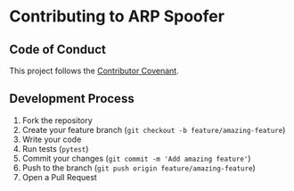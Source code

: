 # Contributing to ARP Spoofer

## Code of Conduct
This project follows the [Contributor Covenant](https://www.contributor-covenant.org/version/2/0/code_of_conduct/).

## Development Process
1. Fork the repository
2. Create your feature branch (`git checkout -b feature/amazing-feature`)
3. Write your code
4. Run tests (`pytest`)
5. Commit your changes (`git commit -m 'Add amazing feature'`)
6. Push to the branch (`git push origin feature/amazing-feature`)
7. Open a Pull Request
